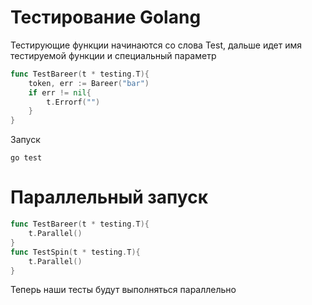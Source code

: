 # Тестирование Golang
Тестирующие функции начинаются со слова Test, дальше идет имя тестируемой функции и специальный параметр
```go
func TestBareer(t * testing.T){
	token, err := Bareer("bar")
	if err != nil{
		t.Errorf("")
	}
}
```

Запуск 
```
go test
```

# Параллельный запуск
```go
func TestBareer(t * testing.T){
	t.Parallel()
}
func TestSpin(t * testing.T){
	t.Parallel()
}
```
Теперь наши тесты будут выполняться параллельно